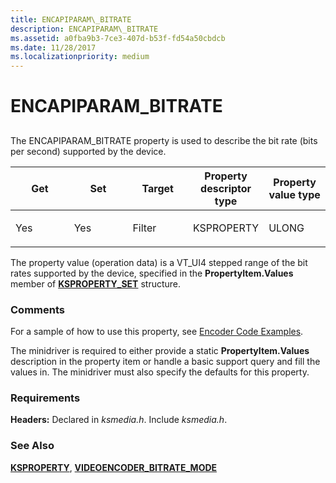 ```yaml
---
title: ENCAPIPARAM\_BITRATE
description: ENCAPIPARAM\_BITRATE
ms.assetid: a0fba9b3-7ce3-407d-b53f-fd54a50cbdcb
ms.date: 11/28/2017
ms.localizationpriority: medium
---
```


# ENCAPIPARAM\_BITRATE


## <span id="ddk_encapiparam_bitrate_ks"></span><span id="DDK_ENCAPIPARAM_BITRATE_KS"></span>


The ENCAPIPARAM\_BITRATE property is used to describe the bit rate (bits per second) supported by the device.

<table>
<colgroup>
<col width="20%" />
<col width="20%" />
<col width="20%" />
<col width="20%" />
<col width="20%" />
</colgroup>
<thead>
<tr class="header">
<th>Get</th>
<th>Set</th>
<th>Target</th>
<th>Property descriptor type</th>
<th>Property value type</th>
</tr>
</thead>
<tbody>
<tr class="odd">
<td><p>Yes</p></td>
<td><p>Yes</p></td>
<td><p>Filter</p></td>
<td><p>KSPROPERTY</p></td>
<td><p>ULONG</p></td>
</tr>
</tbody>
</table>

 

The property value (operation data) is a VT\_UI4 stepped range of the bit rates supported by the device, specified in the **PropertyItem.Values** member of [**KSPROPERTY\_SET**](https://docs.microsoft.com/windows-hardware/drivers/ddi/ks/ns-ks-ksproperty_set) structure.

### Comments

For a sample of how to use this property, see [Encoder Code Examples](https://docs.microsoft.com/windows-hardware/drivers/stream/encoder-code-examples).

The minidriver is required to either provide a static **PropertyItem.Values** description in the property item or handle a basic support query and fill the values in. The minidriver must also specify the defaults for this property.

### Requirements

**Headers:** Declared in *ksmedia.h*. Include *ksmedia.h*.

### See Also

[**KSPROPERTY**](https://docs.microsoft.com/windows-hardware/drivers/ddi/ks/ns-ks-ksidentifier), [**VIDEOENCODER\_BITRATE\_MODE**](https://docs.microsoft.com/windows-hardware/drivers/ddi/ksmedia/ne-ksmedia-videoencoder_bitrate_mode)

 

 





